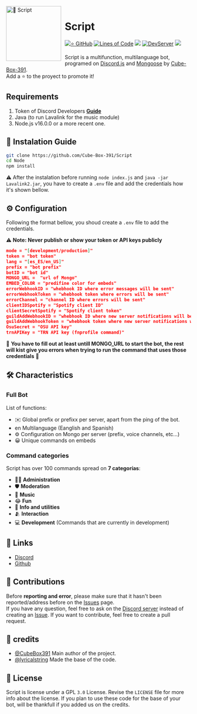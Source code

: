 <img width="150" height="150" align="left" style="float: left; margin: 0 10px 0 0;" alt="🤖 Script" src="https://cdn.discordapp.com/attachments/716260645271765024/891024190243745812/Script.png">  

# Script

[![⭐ GitHub](https://img.shields.io/github/stars/CubeBox391/Script.svg?style=social&label=Stars&style=flat)](https://github.com/LyricalString/Node/stargazers)
[![Lines of Code](https://sonarcloud.io/api/project_badges/measure?project=LyricalString_probando&metric=ncloc)](https://sonarcloud.io/dashboard?id=LyricalString_probando)
[![](https://img.shields.io/badge/discord.js-v13.0.0--dev-blue.svg?logo=npm)](https://github.com/discordjs)
[![DevServer](https://discordapp.com/api/guilds/744112347664089178/widget.png?style=shield)](https://discord.gg/kuMYA7f)
[![](https://img.shields.io/github/languages/top/Cube-Box-391/Script)]()

Script is a multifunction, multilanguage bot, programed on [Discord.js](https://discord.js.org) and [Mongoose](https://mongoosejs.com/docs/api.html) by [Cube-Box-391](https://github.com/Cube-Box-391).  
Add a ⭐ to the proyect to promote it!

## Requirements

1. Token of Discord Developers **[Guide](https://discordjs.guide/preparations/setting-up-a-bot-application.html#creating-your-bot)**
2. Java (to run Lavalink for the music module)
3. Node.js v16.0.0 or a more recent one.


## 🚀 Instalation Guide

```sh
git clone https://github.com/Cube-Box-391/Script
cd Node
npm install
```

⚠️ After the instalation before running `node index.js` and `java -jar Lavalink2.jar`, you have to create a `.env` file and add the credentials how it's shown bellow. 

## ⚙️ Configuration

Following the format bellow, you shoud create a `.env` file to add the credentials.

⚠️ **Note: Never publish or show your token or API keys publicly** 

```json
mode = "[development/production]"
token = "bot token"
lang = "[es_ES/en_US]"
prefix = "bot prefix"
botID = "bot id"
MONGO_URL =  "url of Mongo"
EMBED_COLOR = "predifine color for embeds"
errorWebhookID = "whebhook ID where error messages will be sent"
errorWebhookToken = "whebhook token where errors will be sent"
errorChannel = "channel ID where errors will be sent"
clientIDSpotify = "Spotify client ID"
clientSecretSpotify = "Spotify client token"
guildAddWebhookID = "whebhook ID where new server notifications will be sent"
guildAddWebhookToken = "whebhook token where new server notifications will be sent"
OsuSecret = "OSU API key"
trnAPIKey = "TRN API key (fnprofile command)"
```
🚨 **You have to fill out at least untill MONGO_URL to start the bot, the rest will kist give you errors when trying to run the command that uses those credentials** 🚨



## 🛠️ Characteristics

### Full Bot

List of functions:
*   ✉️ Global prefix or prefixx per server, apart from the ping of the bot.
*   en Multilanguage (Eanglish and Spanish)
*   ⚙️ Configuration on Mongo per server (prefix, voice channels, etc...)
*   😀 Unique commands on embeds



### Command categories

Script has over 100 commands spread on **7 categorías**:

*   👩‍💼 **Administration**
*   🛡 **Moderation**
*   🎵 **Music**
*   😂 **Fun**
*   🚩 **Info and utilities**
*   🫂 **Interaction**
*   💻 **Development** (Commands that are currently in development)

## 📎 Links

*   [Discord](https://discord.gg/kuMYA7f)
*   [Github](https://github.com/Cube-Box-391)

## 🤝 Contributions

Before **reporting and error**, please make sure that it hasn't been reported/address before on the [Issues](https://github.com/Cube-Box-391/Script/issues) page.   
If you have any question, feel free to ask on the [Discord server](https://discord.gg/kuMYA7f) instead of creating an [Issue](https://github.com/Cube-Box-391/Script/issues).
If you want to contribute, feel free to create a pull request.

## 📝 credits

* [@CubeBox391](https://github.com/Cube-Box-391) Main author of the project.
* [@lyricalstring](https://github.com/LyricalString) Made the base of the code.

## 📜 License

Script is license under a GPL `3.0` License. Revise the `LICENSE` file for more info about the license. If you plan to use these code for the base of your bot, will be thankfull if you added us on the credits.
